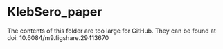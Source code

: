 # KlebSero_paper

The contents of this folder are too large for GitHub. They can be found at doi: 10.6084/m9.figshare.29413670
